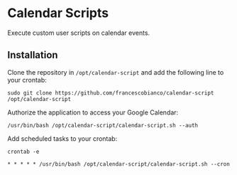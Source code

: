 # Calendar Scripts

Execute custom user scripts on calendar events.

## Installation

Clone the repository in `/opt/calendar-script` and add the following line to your crontab:

```shell
sudo git clone https://github.com/francescobianco/calendar-script /opt/calendar-script
```

Authorize the application to access your Google Calendar:

```shell
/usr/bin/bash /opt/calendar-script/calendar-script.sh --auth
```

Add scheduled tasks to your crontab:

```shell
crontab -e
```

```crontab
* * * * * /usr/bin/bash /opt/calendar-script/calendar-script.sh --cron 
```
